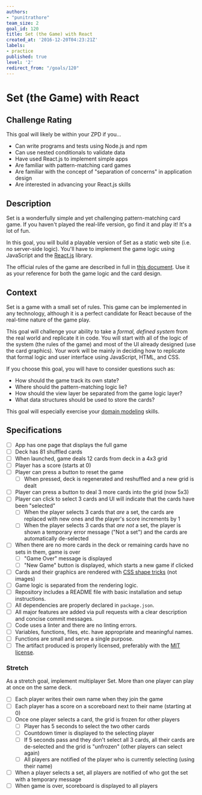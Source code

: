 ```yaml
---
authors:
- "punitrathore"
team_size: 2
goal_id: 120
title: Set (the Game) with React
created_at: '2016-12-20T04:23:21Z'
labels:
- practice
published: true
level: '2'
redirect_from: "/goals/120"
---
```


# Set (the Game) with React

## Challenge Rating

This goal will likely be within your ZPD if you...

- Can write programs and tests using Node.js and npm
- Can use nested conditionals to validate data
- Have used React.js to implement simple apps
- Are familiar with pattern-matching card games
- Are familiar with the concept of "separation of concerns" in application design
- Are interested in advancing your React.js skills

## Description

Set is a wonderfully simple and yet challenging pattern-matching card game. If you haven't played the real-life version, go find it and play it! It's a lot of fun.

In this goal, you will build a playable version of Set as a static web site (i.e. no server-side logic). You'll have to implement the game logic using JavaScript and the [React.js](https://facebook.github.io/react/) library.

The official rules of the game are described in full in [this document](http://www.setgame.com/sites/default/files/instructions/SET%20INSTRUCTIONS%20-%20ENGLISH.pdf). Use it as your reference for both the game logic and the card design.

## Context

Set is a game with a small set of rules. This game can be implemented in any technology, although it is a perfect candidate for React because of the real-time nature of the game play.

This goal will challenge your ability to take a _formal, defined system_ from the real world and replicate it in code. You will start with all of the logic of the system (the rules of the game) and most of the UI already designed (use the card graphics). Your work will be mainly in deciding how to replicate that formal logic and user interface using JavaScript, HTML, and CSS.

If you choose this goal, you will have to consider questions such as:

- How should the game track its own state?
- Where should the pattern-matching logic lie?
- How should the view layer be separated from the game logic layer?
- What data structures should be used to store the cards?

This goal will especially exercise your [domain modeling](https://en.wikipedia.org/wiki/Domain_model) skills.

## Specifications

- [ ] App has one page that displays the full game
- [ ] Deck has 81 shuffled cards
- [ ] When launched, game deals 12 cards from deck in a 4x3 grid
- [ ] Player has a score (starts at 0)
- [ ] Player can press a button to reset the game
  - [ ] When pressed, deck is regenerated and reshuffled and a new grid is dealt
- [ ] Player can press a button to deal 3 more cards into the grid (now 5x3)
- [ ] Player can click to select 3 cards and UI will indicate that the cards have been "selected"
  - [ ] When the player selects 3 cards that _are_ a set, the cards are replaced with new ones and the player's score increments by 1
  - [ ] When the player selects 3 cards that _are not_ a set, the player is shown a temporary error message ("Not a set") and the cards are automatically de-selected
- [ ] When there are no more cards in the deck or remaining cards have no sets in them, game is over
  - [ ] "Game Over" message is displayed
  - [ ] "New Game" button is displayed, which starts a new game if clicked
- [ ] Cards and their graphics are rendered with [CSS shape tricks](https://css-tricks.com/examples/ShapesOfCSS/) (not images)
- [ ] Game logic is separated from the rendering logic.
- [ ] Repository includes a README file with basic installation and setup instructions.
- [ ] All dependencies are properly declared in `package.json`.
- [ ] All major features are added via pull requests with a clear description and concise commit messages.
- [ ] Code uses a linter and there are no linting errors.
- [ ] Variables, functions, files, etc. have appropriate and meaningful names.
- [ ] Functions are small and serve a single purpose.
- [ ] The artifact produced is properly licensed, preferably with the [MIT license][mit-license].

### Stretch

As a stretch goal, implement multiplayer Set. More than one player can play at once on the same deck.

- [ ] Each player writes their own name when they join the game
- [ ] Each player has a score on a scoreboard next to their name (starting at 0)
- [ ] Once one player selects a card, the grid is frozen for other players
  - [ ] Player has 5 seconds to select the two other cards
  - [ ] Countdown timer is displayed to the selecting player
  - [ ] If 5 seconds pass and they don't select all 3 cards, all their cards are de-selected and the grid is "unfrozen" (other players can select again)
  - [ ] All players are notified of the player who is currently selecting (using their name)
- [ ] When a player selects a set, all players are notified of who got the set with a temporary message
- [ ] When game is over, scoreboard is displayed to all players

[mit-license]: https://opensource.org/licenses/MIT
